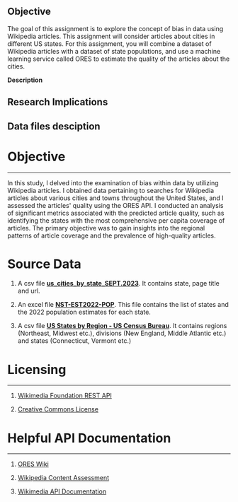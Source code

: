 **Objective**   
---   
The goal of this assignment is to explore the concept of bias in data using Wikipedia articles. This assignment will consider articles about cities in different US states. For this assignment, you will combine a dataset of Wikipedia articles with a dataset of state populations, and use a machine learning service called ORES to estimate the quality of the articles about the cities.

**Description**   




**Research Implications**      
---   

**Data files desciption**
---


# Objective  
---  
In this study, I delved into the examination of bias within data by utilizing Wikipedia articles. I obtained data pertaining to searches for Wikipedia articles about various cities and towns throughout the United States, and I assessed the articles' quality using the ORES API. I conducted an analysis of significant metrics associated with the predicted article quality, such as identifying the states with the most comprehensive per capita coverage of articles. The primary objective was to gain insights into the regional patterns of article coverage and the prevalence of high-quality articles.

# Source Data
1. A csv file [**us_cities_by_state_SEPT.2023**](https://en.wikipedia.org/wiki/Category:Lists_of_cities_in_the_United_States_by_state). It contains state, page title and url. 

2. An excel file [**NST-EST2022-POP**](https://www.census.gov/data/tables/time-series/demo/popest/2020s-state-total.html). This file contains the list of states and the 2022 population estimates for each state.

3. A csv file [**US States by Region - US Census Bureau**](https://docs.google.com/spreadsheets/d/14Sjfd_u_7N9SSyQ7bmxfebF_2XpR8QamvmNntKDIQB0/edit#gid=0). It contains regions (Northeast, Midwest etc.), divisions (New England, Middle Atlantic etc.) and states (Connecticut, Vermont etc.)

# Licensing    
---   
1. [Wikimedia Foundation REST API](https://www.mediawiki.org/wiki/API:REST_API#Terms_and_conditions)

2. [Creative Commons License](https://creativecommons.org/licenses/by/4.0/)

# Helpful API Documentation    
---    
1. [ORES Wiki](https://www.mediawiki.org/wiki/ORES)
   
2. [Wikipedia Content Assessment](https://en.wikipedia.org/wiki/Wikipedia:Content_assessment)
   
3. [Wikimedia API Documentation](https://www.mediawiki.org/wiki/API:Info)